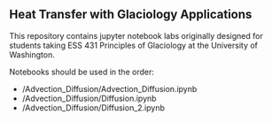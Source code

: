 Heat Transfer with Glaciology Applications
---

This repository contains jupyter notebook labs originally designed for students taking ESS 431 Principles of Glaciology at the University of Washington.

Notebooks should be used in the order:
- /Advection_Diffusion/Advection_Diffusion.ipynb
- /Advection_Diffusion/Diffusion.ipynb
- /Advection_Diffusion/Diffusion_2.ipynb

